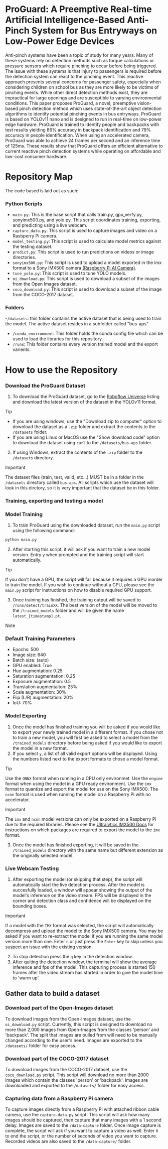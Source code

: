 # ProGuard: A Preemptive Real-time Artificial Intelligence-Based Anti-Pinch System for Bus Entryways on Low-Power Edge Devices
<p>Anti-pinch systems have been a topic of study for many years. Many of these systems rely on detection methods such as torque calculations or pressure sensors which require pinching to occur before being triggered. The issue with these systems is that injury to passengers is required before the detection system can react to the pinching event. This reactive approach presents several concerns for passenger safety, especially when considering children on school bus as they are more likely to be victims of pinching events. While other direct detection methods exist, they are impractical for large openings and are susceptible to varying environmental conditions. This paper proposes ProGuard, a novel, preemptive vision-based pinch detection method which uses state-of-the-art object detection algorithms to identify potential pinching events in bus entryways. ProGuard is based on YOLOv11 nano and is designed to run in real-time on low-power edge hardware. ProGuard is trained to identify people and backpacks with test results yielding 86% accuracy in backpack identification and 79% accuracy in people identification. When using an accelerated camera, ProGuard was able to achieve 24 frames per second and an inference time of 125ms. These results show that ProGuard offers an efficient alternative to current reactive pinch detection systems while operating on affordable and low-cost consumer hardware. <p/>


# Repository Map
The code based is laid out as such:

### Python Scripts
- `main.py`: This is the base script that calls train.py, gpu_verfy.py, sonyimx500.py, and yolo.py. This script coordinates training, exporting, and predicting using a live webcam.
- `capture_data.py`: This script is used to capture images and video on a Rasbperry Pi camera. 
- `model_testing.py`: This script is used to calculate model metrics against the testing dataset.
- `predict.py`: This script is used to run predictions on videos or image directories.
- `sonyimx500.py`: This script is used to upload a model exported in the imx format to a Sony IMX500 camera [(Raspberry Pi AI Camera)](https://www.raspberrypi.com/products/ai-camera/).
- `tune_yolo.py`: This script is used to tune YOLO models.
- `oi_download.py`: This script is used to download a subset of the images from the Open Images dataset.
- `coco_download.py`: This script is used to download a subset of the image from the COCO-2017 dataset.

### Folders
-`/datasets`: this folder contains the active dataset that is being used to train the model. The active dataset resides in a subfolder called "bus-aps".
- `/conda_environment`: This folder holds the conda config file which can be used to load the libraries for this repository.
- `/runs`: This folder contains every version trained model and the export varients.

# How to use the Repository

### Download the ProGuard Dataset
1. To download the ProGuard dataset, go to the [Roboflow Universe](https://universe.roboflow.com/hudson-bradley/proguard-fsphe) listing and download the latest version of the dataset in the YOLOv11 format.
> [!TIP]
> - If you are using windows, use the "Download zip to computer" option to download the dataset as a `.zip` folder and extract the contents to the `/datasets` folder.
> - If you are using Linux or MacOS use the "Show download code" option to download the dataset using `curl` to the `/datasets/bus-aps` folder.
2. If using Windows, extract the contents of the `.zip` folder to the `/datasets` directory.
> [!IMPORTANT]
> The dataset files (train, test, valid, etc...) MUST be in a folder in the `/datasets` directory called `bus-aps`. All scripts which use the dataset will look in this dirctory, so it is very important that the dataset be in this folder.

### Training, exporting and testing a model

### Model Training
1. To train ProGuard using the downloaded dataset, run the `main.py` script using the following command:
```bash
python main.py
```
2. After starting this script, it will ask if you want to train a new model version. Entry `y` when prompted and the training script will start automatically.
>[!TIP]
> If you don't have a GPU, the script will fail because it requires a GPU inorder to train the model. If you wish to continue without a GPU, please see the `main.py` script for instructions on how to disable required GPU support.
3. Once training has finished, the training output will be saved to `/runs/detect/trainXX`. The best version of the model will be moved to the `/trained_models` folder and will be given the name `latest_[timestamp].pt`.

>[!NOTE]
> ### Default Training Parameters
>- Epochs: 500
>- Image size: 640
>- Batch size: (auto)
>- GPU enabled: True
>- Hue augmentation: 0.25
>- Saturation augmentation: 0.25
>- Exposure augmentation: 0.5
>- Translation augmentaiton: 25%
>- Scale augmentation: 30%
>- Flip (L/R) augmentation: 20%
>- IoU: 70%

### Model Exporting
1. Once the model has finished training you will be asked if you would like to export your newly trained model in a different format. If you chose not to train a new model, you will first be asked to select a model from the `/trained_models` directory before being asked if you would like to export the model in a new format.
2. If you select `y`, a list of all valid export options will be displayed. Using the numbers listed next to the export formats to chose a model format.
> [!TIP]
> Use the `ONNX` format when running in a CPU only environmet. Use the `engine` format when using the model in a GPU ready environment. Use the `imx` format to quantize and export the model for use on the Sony IMX500. The `ncnn` format is used when running the model on a Raspberry Pi with no accelerator.

> [!IMPORTANT]
> The `imx` and `ncnn` model versions can only be exported on a Raspberry Pi due to the required libraries. Please see the [Ultralytics IMX500 Docs](https://docs.ultralytics.com/integrations/sony-imx500/#using-imx500-export-in-deployment) for instructions on which packages are required to export the model to the `imx` format.
3. Once the model has finished exporting, it will be saved in the `/trained_models` directory with the same name but different extension as the originally selected model.

### Live Webcam Testing
1. After exporting the model (or skipping that step), the script will automatically start the live detection process. After the model is succesfully loaded, a window will appear showing the output of the model's inference on the video stream. FPS will be displayed in the corner and detection class and confidence will be displayed on the bounding boxes.
>[!IMPORTANT]
> If a model with the `IMX` format was selected, the script will automatically decompress and upload the model to the Sony IMX500 camera. You may be asked if you want to re-extract the model if you are running the same model version more than one. Enter `n` or just press the `Enter` key to skip unless you suspect an issue with the existing version.
2. To stop detection press the `q` key in the detection window. 
3. After quiting the detection window, the terminal will show the average inference and fps of the model. This capturing process is started 150 frames after the video stream has started in order to give the model time to 'warm up'.


## Gather data to build a dataset

### Download part of the Open-Images dataset
To download images from the Open-Images dataset, use the `oi_download.py` script. Currently, this script is designed to download no more than 2,000 images from Open-Images from the classes 'person' and 'backpack'. The split that images are pulled from will need to be manually changed according to the user's need. Images are exported to the `/datasets/` folder for easy access.

### Download part of the COCO-2017 dataset
To download images from the COCO-2017 dataset, use the `coco_download.py` script. This script will download no more than 2000 images which contain the classes 'person' or 'backpack'. Images are downloaded and exported to the `/datasets/` folder for easy access.

### Capturing data from a Raspberry Pi camera
To capture images directly from a Raspberry Pi with attached ribbon cable camera, use the `capture-data.py` script. This script will ask how many images should be captured, then capture that many images with a 1 second delay. Images are saved to the `/data-capture` folder. Once image capture is complete, the script will ask if you want to capture a video as well. Enter `0` to end the script, or the number of seconds of video you want to capture. Recorded videos are also saved to the `/data-capture/` folder.




